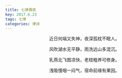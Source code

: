 ```yaml
---
title: 七律偶感
key: 2017.6.23
tags: 七律
categories: 律诗
---
```


<p align="center">近日何端又失神，夜深孤枕不眠人。
</p>
<p align="center">风吹湖水无平静，雨洗远山多混沉。
</p>
<p align="center">乳燕北飞图凉快，老枝粗养可修身。
</p>
<p align="center">浅吸慢咽一闷气，宿命前缘有果因。
</p>
<p align="center"></br>
</p>
